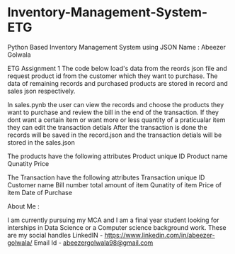 # Inventory-Management-System-ETG
Python Based Inventory Management System using JSON
Name : Abeezer Golwala

ETG Assignment 1 
The code below load's data from the reords json file and request product id from the customer which they want to purchase. 
The data of remaining records and purchased products are stored in record and sales json respectively.   

In sales.pynb the user can view the records and choose the products they want to purchase and review the bill in the end of the transaction.
If they dont want a certain item or want more or less quantity of a praticualar item they can edit the transaction detials 
After the transaction is done the records will be saved in the record.json and the transaction detials will be stored in the sales.json

The products have the following attributes
  Product unique ID
  Product name
  Qunatity
  Price

The Transaction have the following attributes
  Transaction unique ID
  Customer name
  Bill number
  total amount of item
  Qunatity of item 
  Price of item
  Date of Purchase
  
About Me :

I am currently pursuing my MCA and I am a final year student looking for interships in Data Science or a Computer science background work.
These are my social handles
LinkedIN - https://www.linkedin.com/in/abeezer-golwala/
Email Id - abeezergolwala98@gmail.com
